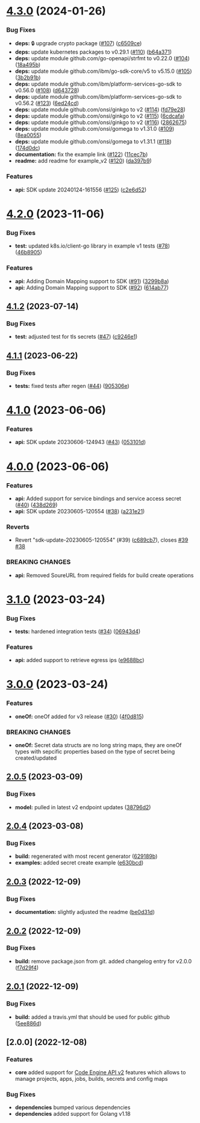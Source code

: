 # [4.3.0](https://github.ibm.com/coligo/go-sdk/compare/v4.2.0...v4.3.0) (2024-01-26)


### Bug Fixes

* **deps:** :lock: upgrade crypto package ([#107](https://github.ibm.com/coligo/go-sdk/issues/107)) ([c6509ce](https://github.ibm.com/coligo/go-sdk/commit/c6509cefa9fb498742e86a2d4760689de98c79f6))
* **deps:** update kubernetes packages to v0.29.1 ([#110](https://github.ibm.com/coligo/go-sdk/issues/110)) ([b64a371](https://github.ibm.com/coligo/go-sdk/commit/b64a371d27459df4a4677859a8e8b1d18012e9a7))
* **deps:** update module github.com/go-openapi/strfmt to v0.22.0 ([#104](https://github.ibm.com/coligo/go-sdk/issues/104)) ([18a495b](https://github.ibm.com/coligo/go-sdk/commit/18a495be43647fd2198127b03bfbd44e049a5551))
* **deps:** update module github.com/ibm/go-sdk-core/v5 to v5.15.0 ([#105](https://github.ibm.com/coligo/go-sdk/issues/105)) ([3b2b91b](https://github.ibm.com/coligo/go-sdk/commit/3b2b91bc8d9fbeaf899eda0cc2b2059039bf1b53))
* **deps:** update module github.com/ibm/platform-services-go-sdk to v0.56.0 ([#108](https://github.ibm.com/coligo/go-sdk/issues/108)) ([d643728](https://github.ibm.com/coligo/go-sdk/commit/d64372840a4e41201bbee972186b03004e3e7d72))
* **deps:** update module github.com/ibm/platform-services-go-sdk to v0.56.2 ([#123](https://github.ibm.com/coligo/go-sdk/issues/123)) ([6ed24cd](https://github.ibm.com/coligo/go-sdk/commit/6ed24cdf2c13d3abd75b5a5ab0fc56228f942051))
* **deps:** update module github.com/onsi/ginkgo to v2 ([#114](https://github.ibm.com/coligo/go-sdk/issues/114)) ([fd79e28](https://github.ibm.com/coligo/go-sdk/commit/fd79e289c72599c274423feee931aaa493014f8a))
* **deps:** update module github.com/onsi/ginkgo to v2 ([#115](https://github.ibm.com/coligo/go-sdk/issues/115)) ([6cdcafa](https://github.ibm.com/coligo/go-sdk/commit/6cdcafa249c24b204660349d253709f3a01fe26f))
* **deps:** update module github.com/onsi/ginkgo to v2 ([#116](https://github.ibm.com/coligo/go-sdk/issues/116)) ([2862675](https://github.ibm.com/coligo/go-sdk/commit/2862675b355271203e74fcd80f03168f27f97a35))
* **deps:** update module github.com/onsi/gomega to v1.31.0 ([#109](https://github.ibm.com/coligo/go-sdk/issues/109)) ([8ea0055](https://github.ibm.com/coligo/go-sdk/commit/8ea005553f7c6e934c86e759ecfb980427c078ee))
* **deps:** update module github.com/onsi/gomega to v1.31.1 ([#118](https://github.ibm.com/coligo/go-sdk/issues/118)) ([174d0dc](https://github.ibm.com/coligo/go-sdk/commit/174d0dc373307b74c026901ec6b05e58d481b24c))
* **documentation:** fix the example link ([#122](https://github.ibm.com/coligo/go-sdk/issues/122)) ([11cec7b](https://github.ibm.com/coligo/go-sdk/commit/11cec7b67139ab8db921e1d2caa8df3551956872))
* **readme:** add readme for example_v2 ([#120](https://github.ibm.com/coligo/go-sdk/issues/120)) ([da397b9](https://github.ibm.com/coligo/go-sdk/commit/da397b9c6416d17eaf1b19de344fc38a568427db))


### Features

* **api:** SDK update 20240124-161556 ([#125](https://github.ibm.com/coligo/go-sdk/issues/125)) ([c2e6d52](https://github.ibm.com/coligo/go-sdk/commit/c2e6d52a9635b606422b0d9d8f78644edc40242a))

# [4.2.0](https://github.ibm.com/coligo/go-sdk/compare/v4.1.2...v4.2.0) (2023-11-06)


### Bug Fixes

* **test:** updated k8s.io/client-go library in example v1 tests ([#78](https://github.ibm.com/coligo/go-sdk/issues/78)) ([46b8905](https://github.ibm.com/coligo/go-sdk/commit/46b8905e68672fdd6f816cc15522a5973efa71e6))


### Features

* **api:** Adding Domain Mapping support to SDK ([#91](https://github.ibm.com/coligo/go-sdk/issues/91)) ([3299b8a](https://github.ibm.com/coligo/go-sdk/commit/3299b8ab9594c7f0e0576176e67f48e70d6df3ee))
* **api:** Adding Domain Mapping support to SDK ([#92](https://github.ibm.com/coligo/go-sdk/issues/92)) ([614ab77](https://github.ibm.com/coligo/go-sdk/commit/614ab775b5e98d9f3a8819ed9154255510ab87a8))

## [4.1.2](https://github.ibm.com/coligo/go-sdk/compare/v4.1.1...v4.1.2) (2023-07-14)


### Bug Fixes

* **test:** adjusted test for tls secrets ([#47](https://github.ibm.com/coligo/go-sdk/issues/47)) ([c9246e1](https://github.ibm.com/coligo/go-sdk/commit/c9246e1d106c5b736198dd8690e94a8c13dd7c09))

## [4.1.1](https://github.ibm.com/coligo/go-sdk/compare/v4.1.0...v4.1.1) (2023-06-22)


### Bug Fixes

* **tests:** fixed tests after regen ([#44](https://github.ibm.com/coligo/go-sdk/issues/44)) ([905306e](https://github.ibm.com/coligo/go-sdk/commit/905306e9fe8797a2966f7e1600bd28c281e27c19))

# [4.1.0](https://github.ibm.com/coligo/go-sdk/compare/v4.0.0...v4.1.0) (2023-06-06)


### Features

* **api:** SDK update 20230606-124943 ([#43](https://github.ibm.com/coligo/go-sdk/issues/43)) ([053101d](https://github.ibm.com/coligo/go-sdk/commit/053101d233398d4082f720d9993aeeafa9323e17))

# [4.0.0](https://github.ibm.com/coligo/go-sdk/compare/v3.1.0...v4.0.0) (2023-06-06)


### Features

* **api:** Added support for service bindings and service access secret ([#40](https://github.ibm.com/coligo/go-sdk/issues/40)) ([438d269](https://github.ibm.com/coligo/go-sdk/commit/438d2694c95b60dd9797865bb22c4bd8a186531f))
* **api:** SDK update 20230605-120554 ([#38](https://github.ibm.com/coligo/go-sdk/issues/38)) ([a231e21](https://github.ibm.com/coligo/go-sdk/commit/a231e21ee040479743b31c99e4e0dfd0fde5e17c))


### Reverts

* Revert "sdk-update-20230605-120554" (#39) ([c689cb7](https://github.ibm.com/coligo/go-sdk/commit/c689cb731e74f0a31a4f5d728c4ee94154d84cf7)), closes [#39](https://github.ibm.com/coligo/go-sdk/issues/39) [#38](https://github.ibm.com/coligo/go-sdk/issues/38)


### BREAKING CHANGES

* **api:** Removed SoureURL from required fields for build create operations

# [3.1.0](https://github.ibm.com/coligo/go-sdk/compare/v3.0.0...v3.1.0) (2023-03-24)


### Bug Fixes

* **tests:** hardened integration tests ([#34](https://github.ibm.com/coligo/go-sdk/issues/34)) ([06943d4](https://github.ibm.com/coligo/go-sdk/commit/06943d4dddc3f482703e75b24f0fd86b9773aece))


### Features

* **api:** added support to retrieve egress ips ([e9688bc](https://github.ibm.com/coligo/go-sdk/commit/e9688bc8a17dc8396d9fb30921fd37a2a2564aea))

# [3.0.0](https://github.ibm.com/coligo/go-sdk/compare/v2.0.5...v3.0.0) (2023-03-24)


### Features

* **oneOf:** oneOf added for v3 release ([#30](https://github.ibm.com/coligo/go-sdk/issues/30)) ([4f0d815](https://github.ibm.com/coligo/go-sdk/commit/4f0d8151e978e9f0cb22cb05a99481300129a81f))


### BREAKING CHANGES

* **oneOf:** Secret data structs are no long string maps, they are oneOf types with sepcific properties based on the type of secret being created/updated

## [2.0.5](https://github.ibm.com/coligo/go-sdk/compare/v2.0.4...v2.0.5) (2023-03-09)


### Bug Fixes

* **model:** pulled in latest v2 endpoint updates ([38796d2](https://github.ibm.com/coligo/go-sdk/commit/38796d2175b9b01a09776d707c8dc35700e3d74f))

## [2.0.4](https://github.ibm.com/coligo/go-sdk/compare/v2.0.3...v2.0.4) (2023-03-08)


### Bug Fixes

* **build:** regenerated with most recent generator ([629189b](https://github.ibm.com/coligo/go-sdk/commit/629189b74e9fbdb8e5a58f2f0d6896e025140744))
* **examples:** added secret create example ([e630bcd](https://github.ibm.com/coligo/go-sdk/commit/e630bcdaf6ea18e138f0431d03bf21650973b445))

## [2.0.3](https://github.ibm.com/coligo/go-sdk/compare/v2.0.2...v2.0.3) (2022-12-09)


### Bug Fixes

* **documentation:** slightly adjusted the readme ([be0d31d](https://github.ibm.com/coligo/go-sdk/commit/be0d31d57f833e5a0050db5897055ccf4cea86fd))

## [2.0.2](https://github.ibm.com/coligo/go-sdk/compare/v2.0.1...v2.0.2) (2022-12-09)


### Bug Fixes

* **build:** remove package.json from git. added changelog entry for v2.0.0 ([f7d29f4](https://github.ibm.com/coligo/go-sdk/commit/f7d29f48a5f5f02befda1bb5e44906250017a20a))

## [2.0.1](https://github.ibm.com/coligo/go-sdk/compare/v2.0.0...v2.0.1) (2022-12-09)


### Bug Fixes

* **build:** added a travis.yml that should be used for public github ([5ee886d](https://github.ibm.com/coligo/go-sdk/commit/5ee886df82e99c0e06c83ab665ac82f2672acb92))


## [2.0.0] (2022-12-08)

### Features

* **core** added support for [Code Engine API v2](https://cloud.ibm.com/apidocs/codeengine/codeengine-v2.0.0) features which allows to manage projects, apps, jobs, builds, secrets and config maps

### Bug Fixes

* **dependencies** bumped various dependencies
* **dependencies** added support for Golang v1.18
